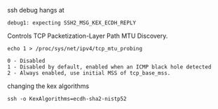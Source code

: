 ssh debug hangs at
```
debug1: expecting SSH2_MSG_KEX_ECDH_REPLY
```

Controls TCP Packetization-Layer Path MTU Discovery. 
```
echo 1 > /proc/sys/net/ipv4/tcp_mtu_probing

0 - Disabled
1 - Disabled by default, enabled when an ICMP black hole detected
2 - Always enabled, use initial MSS of tcp_base_mss.
```

changing the kex algorithms
```
ssh -o KexAlgorithms=ecdh-sha2-nistp52
```
